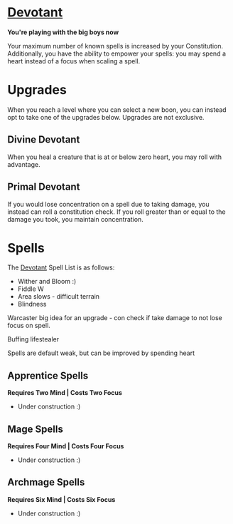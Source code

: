 # [Devotant](Devotant.md)
**You're playing with the big boys now**

Your maximum number of known spells is increased by your Constitution. Additionally, you have the ability to empower your spells: you may spend a heart instead of a focus when scaling a spell.

# Upgrades
When you reach a level where you can select a new boon, you can instead opt to take one of the upgrades below. Upgrades are not exclusive.

## Divine Devotant
When you heal a creature that is at or below zero heart, you may roll with advantage.

## Primal Devotant
If you would lose concentration on a spell due to taking damage, you instead can roll a constitution check. If you roll greater than or equal to the damage you took, you maintain concentration.

# Spells
The [Devotant](Devotant.md) Spell List is as follows:

- Wither and Bloom :)
- Fiddle W
- Area slows - difficult terrain
- Blindness

Warcaster big idea for an upgrade - con check if take damage to not lose focus on spell.

Buffing lifestealer

Spells are default weak, but can be improved by spending heart

## Apprentice Spells
**Requires Two Mind | Costs Two Focus**

- Under construction :)

## Mage Spells
**Requires Four Mind | Costs Four Focus**

- Under construction :)

## Archmage Spells
**Requires Six Mind | Costs Six Focus**

- Under construction :)
